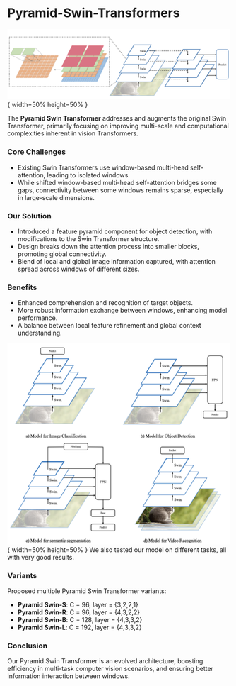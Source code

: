 # Pyramid-Swin-Transformers

![Pyramid Swin Transformer](/images/block.png){ width=50% height=50% }

The **Pyramid Swin Transformer** addresses and augments the original Swin Transformer, primarily focusing on improving multi-scale and computational complexities inherent in vision Transformers.

### Core Challenges
- Existing Swin Transformers use window-based multi-head self-attention, leading to isolated windows.
- While shifted window-based multi-head self-attention bridges some gaps, connectivity between some windows remains sparse, especially in large-scale dimensions.

### Our Solution
- Introduced a feature pyramid component for object detection, with modifications to the Swin Transformer structure.
- Design breaks down the attention process into smaller blocks, promoting global connectivity.
- Blend of local and global image information captured, with attention spread across windows of different sizes.

### Benefits
- Enhanced comprehension and recognition of target objects.
- More robust information exchange between windows, enhancing model performance.
- A balance between local feature refinement and global context understanding.


![Pyramid Swin Transformer for different tasks](/images/swin.png){ width=50% height=50% }
We also tested our model on different tasks, all with very good results.


### Variants
Proposed multiple Pyramid Swin Transformer variants:
- **Pyramid Swin-S**: C = 96, layer = {3,2,2,1}
- **Pyramid Swin-R**: C = 96, layer = {4,3,2,2}
- **Pyramid Swin-B**: C = 128, layer = {4,3,3,2}
- **Pyramid Swin-L**: C = 192, layer = {4,3,3,2}

### Conclusion
Our Pyramid Swin Transformer is an evolved architecture, boosting efficiency in multi-task computer vision scenarios, and ensuring better information interaction between windows.



